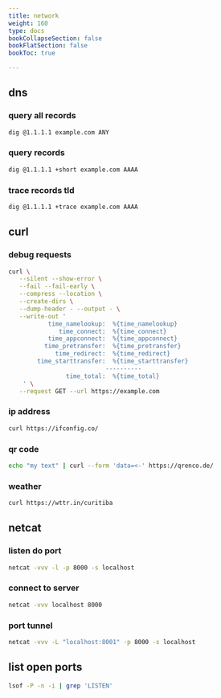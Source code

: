 ```yaml
---
title: network
weight: 160
type: docs
bookCollapseSection: false
bookFlatSection: false
bookToc: true

---
```


## dns

### query all records

```bash
dig @1.1.1.1 example.com ANY
```

### query records

```bash
dig @1.1.1.1 +short example.com AAAA
```

### trace records tld

```bash
dig @1.1.1.1 +trace example.com AAAA
```

## curl

### debug requests

```bash
curl \
   --silent --show-error \
   --fail --fail-early \
   --compress --location \
   --create-dirs \
   --dump-header - --output - \
   --write-out '
           time_namelookup:  %{time_namelookup}
              time_connect:  %{time_connect}
           time_appconnect:  %{time_appconnect}
          time_pretransfer:  %{time_pretransfer}
             time_redirect:  %{time_redirect}
        time_starttransfer:  %{time_starttransfer}
                           ----------
                time_total:  %{time_total}
    ' \
   --request GET --url https://example.com
```

### ip address

```bash
curl https://ifconfig.co/
```

### qr code

```bash
echo "my text" | curl --form 'data=<-' https://qrenco.de/
```

### weather

```bash
curl https://wttr.in/curitiba
```

## netcat

### listen do port

```bash
netcat -vvv -l -p 8000 -s localhost
```

### connect to server

```bash
netcat -vvv localhost 8000
```

### port tunnel

```bash
netcat -vvv -L "localhost:8001" -p 8000 -s localhost
```

## list open ports

```bash
lsof -P -n -i | grep 'LISTEN'
```
